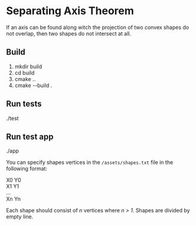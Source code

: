 # Separating Axis Theorem

If an axis can be found along witch the projection of two convex shapes do not overlap, then two shapes do not intersect at all.

## Build

1. mkdir build
1. cd build
1. cmake ..
1. cmake --build .

## Run tests

./test

## Run test app

./app

You can specify shapes vertices in the `/assets/shapes.txt` file in the following format:

X0 Y0  
X1 Y1  
...  
Xn Yn

Each shape should consist of *n* vertices where *n > 1*. Shapes are divided by empty line.
